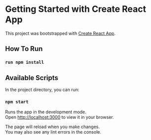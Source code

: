 # Getting Started with Create React App

This project was bootstrapped with [Create React App](https://github.com/facebook/create-react-app).

## How To Run 

### `run npm install`


## Available Scripts

In the project directory, you can run:

### `npm start`

Runs the app in the development mode.\
Open [http://localhost:3000](http://localhost:3000) to view it in your browser.

The page will reload when you make changes.\
You may also see any lint errors in the console.


